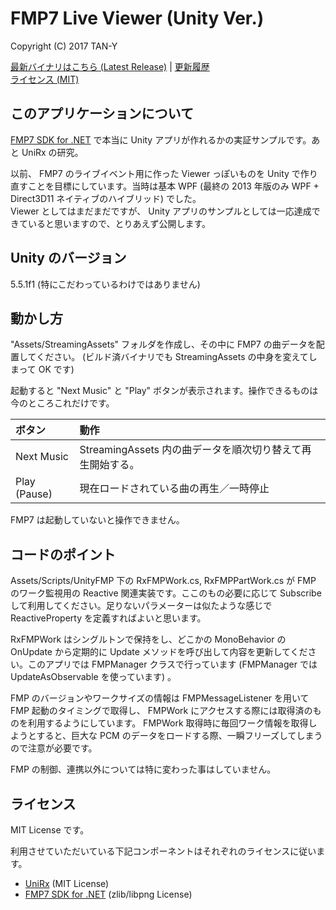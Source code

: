 FMP7 Live Viewer (Unity Ver.)
=====
Copyright (C) 2017 TAN-Y

[最新バイナリはこちら (Latest Release)](https://github.com/aosoft/FMPLiveViewerUnity/releases/latest) | [更新履歴](update.md)  
[ライセンス (MIT)](LICENSE.txt)

## このアプリケーションについて

[FMP7 SDK for .NET](https://github.com/aosoft/FMP7ApiCLR) で本当に Unity アプリが作れるかの実証サンプルです。あと UniRx の研究。  

以前、 FMP7 のライブイベント用に作った Viewer っぽいものを Unity で作り直すことを目標にしています。当時は基本 WPF (最終の 2013 年版のみ WPF + Direct3D11 ネイティブのハイブリッド) でした。  
Viewer としてはまだまだですが、 Unity アプリのサンプルとしては一応達成できていると思いますので、とりあえず公開します。

## Unity のバージョン

5.5.1f1 (特にこだわっているわけではありません)


## 動かし方

"Assets/StreamingAssets" フォルダを作成し、その中に FMP7 の曲データを配置してください。 (ビルド済バイナリでも StreamingAssets の中身を変えてしまって OK です)

起動すると "Next Music" と "Play" ボタンが表示されます。操作できるものは今のところこれだけです。

| ボタン | 動作 |
|:--|:--|
| Next Music | StreamingAssets 内の曲データを順次切り替えて再生開始する。 |
| Play (Pause) | 現在ロードされている曲の再生／一時停止 |

FMP7 は起動していないと操作できません。

## コードのポイント

Assets/Scripts/UnityFMP 下の RxFMPWork.cs, RxFMPPartWork.cs が FMP のワーク監視用の Reactive 関連実装です。ここのもの必要に応じて Subscribe して利用してください。足りないパラメーターは似たような感じで ReactiveProperty を定義すればよいと思います。

RxFMPWork はシングルトンで保持をし、どこかの MonoBehavior の OnUpdate から定期的に Update メソッドを呼び出して内容を更新してください。このアプリでは FMPManager クラスで行っています (FMPManager では UpdateAsObservable を使っています) 。

FMP のバージョンやワークサイズの情報は FMPMessageListener を用いて FMP 起動のタイミングで取得し、 FMPWork にアクセスする際には取得済のものを利用するようにしています。 FMPWork 取得時に毎回ワーク情報を取得しようとすると、巨大な PCM のデータをロードする際、一瞬フリーズしてしまうので注意が必要です。

FMP の制御、連携以外については特に変わった事はしていません。

## ライセンス

MIT License です。

利用させていただいている下記コンポーネントはそれぞれのライセンスに従います。

* [UniRx](https://github.com/neuecc/UniRx) (MIT License)
* [FMP7 SDK for .NET](https://github.com/aosoft/FMP7ApiCLR) (zlib/libpng License)
